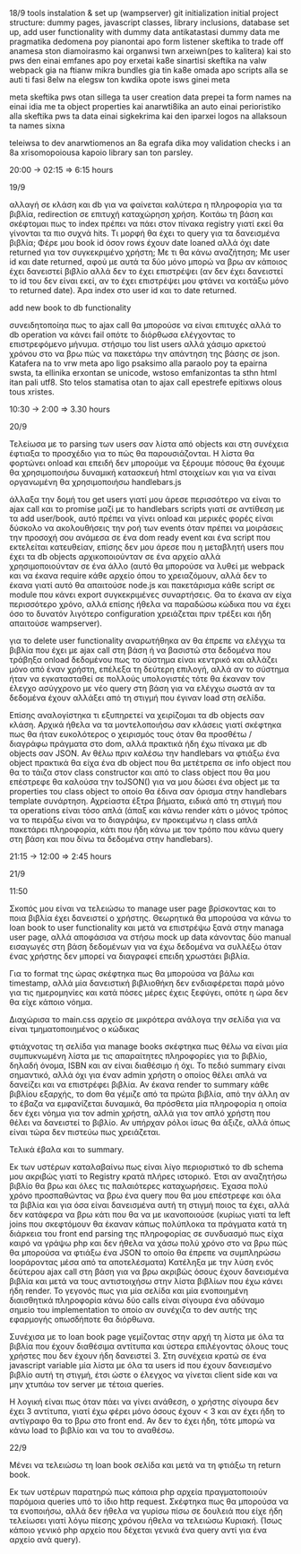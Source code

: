 18/9
tools instalation & set up (wampserver)
git initialization
initial project structure: dummy pages, javascript classes, library inclusions, database set up, add user functionality with dummy data
antikatastasi dummy data me pragmatika dedomena poy pianontai apo form listener
skeftika to trade off anamesa ston diamoirasmo kai organwsi twn arxeiwn(pes to kalitera) kai sto pws den einai emfanes apo poy erxetai ka8e sinartisi
skeftika na valw webpack gia na ftianw mikra bundles gia tin ka8e omada apo scripts alla se auti ti fasi 8elw na elegsw ton kwdika opote isws ginei meta

meta skeftika pws otan sillega ta user creation data prepei ta form names na einai idia me ta object properties kai anarwti8ika an auto einai perioristiko
alla skeftika pws ta data einai sigkekrima kai den iparxei logos na allaksoun ta names sixna

teleiwsa to dev anarwtiomenos an 8a egrafa dika moy validation checks i an 8a xrisomopoiousa kapoio library san ton parsley.

20:00 -> 02:15 => 6:15 hours

19/9


αλλαγή σε κλάση και db για να φαίνεται καλύτερα η πληροφορία για τα βιβλία, redirection σε επιτυχή καταχώρηση χρήση.
Κοιτάω τη βάση και σκέφτομαι πως το index πρέπει να πάει στον πίνακα registry γιατί εκεί θα γίνονται τα πιο συχνά hits.
Τι μορφή θα έχει το query για τα δανεισμένα βιβλία; Φέρε μου book id όσον rows έχουν date loaned αλλά όχι date returned για τον συγκεκριμένο χρήστη;
Με τι θα κάνω αναζήτηση; Με user id και date returned, αφού με αυτά τα δύο μόνο μπορώ να βρω αν κάποιος έχει δανειστεί βιβλίο αλλά δεν το έχει επιστρέψει
(αν δεν έχει δανειστεί το id του δεν είναι εκεί, αν το έχει επιστρέψει μου φτάνει να κοιτάξω μόνο το returned date). Άρα index στο user id και το date returned.

add new book to db functionality

συνειδητοποίηα πως το ajax call θα μπορούσε να είναι επιτυχές αλλά το db operation να κάνει fail οπότε το διόρθωσα ελέγχοντας το επιστρεφόμενο μήνυμα.
στήσιμο του list users αλλά χάσιμο αρκετού χρόνου στο να βρω πώς να πακετάρω την απάντηση της βάσης σε json.
Katafera na to vrw meta apo ligo psaksimo alla paraolo poy ta epairna swsta, ta ellinika erxontan se unicode, wstoso emfanizontas ta sthn html itan pali utf8.
Sto telos stamatisa otan to ajax call epestrefe epitixws olous tous xristes.

10:30 -> 2:00 => 3.30 hours


20/9

Τελείωσα με το parsing των users σαν λίστα από objects και στη συνέχεια έφτιαξα το προσχέδιο για το πώς θα παρουσιάζονται.
Η λίστα θα φορτώνει onload και επειδή δεν μπορούμε να ξέρουμε πόσους θα έχουμε θα χρησιμοποιήσω δυναμική κατασκευή html στοιχείων
και για να είναι οργανωμένη θα χρησιμοποιήσω handlebars.js

άλλαξα την δομή του get users γιατί μου άρεσε περισσότερο να είναι το ajax call και το promise μαζί με το handlebars scripts
γιατί σε αντίθεση με τα add user/book, αυτό πρέπει να γίνει onload και μερικές φορές είναι δύσκολο να ακολουθήσεις την ροή των events όταν
πρέπει να μοιράσεις την προσοχή σου ανάμεσα σε ένα dom ready event και ένα script που εκτελείται κατευθείαν, επίσης δεν μου άρεσε
που η μεταβλητή users που έχει τα db objects αρχικοποιούνταν σε ένα αρχείο αλλά χρησιμοποιούνταν σε ένα άλλο (αυτό θα μπορούσε να λυθεί
με webpack και να έκανα require κάθε αρχείο όπου το χρειαζόμουν, αλλά δεν το έκανα γιατί αυτό θα απαιτούσε node.js και πακετάρισμα κάθε 
script σε module που κάνει export συγκεκριμένες συναρτήσεις. Θα το έκανα αν είχα περισσότερο χρόνο, αλλά επίσης ήθελα να παραδώσω κώδικα
που να έχει όσο το δυνατόν λιγότερο configuration χρειάζεται πριν τρέξει και ήδη απαιτούσε wampserver).

για το delete user functionality αναρωτήθηκα αν θα έπρεπε να ελέγχω τα βιβλία που έχει με ajax call στη βάση ή να βασιστώ στα δεδομένα που τράβηξα onload
δεδομένου πως το σύστημα είναι κεντρικό και αλλάζει μόνο από έναν χρήστη, επέλεξα τη δεύτερη επιλογή, αλλά αν το σύστημα 
ήταν να εγκατασταθεί σε πολλούς υπολογιστές τότε θα έκαναν τον έλεγχο ασύγχρονο με νέο query στη βάση για να ελέγχω σωστά αν τα δεδομένα έχουν αλλάξει
από τη στιγμή που έγιναν load στη σελίδα.

Επίσης αναλογίστηκα τι εξυπηρετεί να χειρίζομαι τα db objects σαν κλάση. Αρχικά ήθελα να τα μοντελοποιήσω σαν κλάσεις γιατί σκέφτηκα πως θα ήταν
ευκολότερος ο χειρισμός τους όταν θα προσθέτω / διαγράφω πράγματα στο dom, αλλά πρακτικά ήδη έχω πίνακα με db objects σαν JSON. Αν θέλω πριν καλέσω
την handlebars να φτιάξω ένα object πρακτικά θα είχα ένα db object που θα μετέτρεπα σε info object που θα το τάιζα στον class constructor και από το 
class object που θα μου επέστρεφε θα καλούσα την toJSON() για να μου δώσει ένα object με τα properties του class object το οποίο θα έδινα σαν όρισμα
στην handlebars template συνάρτηση. Αχρείαστα έξτρα βήματα, ειδικά από τη στιγμή που τα operations είναι τόσο απλά (άπαξ και κάνω render κάτι
ο μόνος τρόπος να το πειράξω είναι να το διαγράψω, εν προκειμένω η class απλά πακετάρει πληροφορία, κάτι που ήδη κάνω με τον τρόπο που κάνω query στη βάση
και που δίνω τα δεδομένα στην handlebars).

21:15 -> 12:00 => 2:45 hours

21/9

11:50

Σκοπός μου είναι να τελειώσω το manage user page βρίσκοντας και το ποια βιβλία έχει δανειστεί ο χρήστης. 
Θεωρητικά θα μπορούσα να κάνω το loan book to user functionality και μετά να επιστρέψω ξανά στην managa user page, αλλά αποφάσισα να στήσω
mock up data κάνοντας δύο manual εισαγωγές στη βάση δεδομένων για να έχω δεδομένα να συλλέξω όταν ένας χρήστης δεν μπορεί να διαγραφεί επειδη
χρωστάει βιβλία.

Για το format της ώρας σκέφτηκα πως θα μπορούσα να βάλω και timestamp, αλλά μία δανειστική βιβλιοθήκη δεν ενδιαφέρεται παρά μόνο για τις ημερομηνίες
και κατά πόσες μέρες έχεις ξεφύγει, οπότε η ώρα δεν θα είχε κάποιο νόημα.

Διαχώρισα το main.css αρχείο σε μικρότερα ανάλογα την σελίδα για να είναι τμηματοποιημένος ο κώδικας

φτιάχνοτας τη σελίδα για manage books σκέφτηκα πως θέλω να είναι μία συμπυκνωμένη λίστα με τις απαραίτητες πληροφορίες για το βιβλίο, δηλαδή
όνομα, ISBN και αν είναι διαθέσιμο ή όχι. Το πεδιό summary είναι σημαντικό, αλλά όχι για έναν admin χρήστη ο οποίος θέλει απλά να δανείζει
και να επιστρέφει βιβλία. Αν έκανα render το summary κάθε βιβλίου εξαρχής, το dom θα γέμιζε από τα πρώτα βιβλία, από την άλλη αν το έβαζα
να εμφανίζεται δυναμικά, θα πρόσθετα μία πληροφορία η οποία δεν έχει νόημα για τον admin χρήστη, αλλά για τον απλό χρήστη που θέλει να δανειστεί
το βιβλίο. Αν υπήρχαν ρόλοι ίσως θα άξιζε, αλλά όπως είναι τώρα δεν πιστεύω πως χρειάζεται.

Τελικά έβαλα και το summary.

Εκ των υστέρων καταλαβαίνω πως είναι λίγο περιοριστικό το db schema μου ακριβώς γιατί το Registry κρατά πλήρες ιστορικό. Έτσι αν αναζητήσω
βιβλίο θα βρω και όλες τις παλαιότερες καταχωρήσεις. Έχασα πολύ χρόνο προσπαθώντας να βρω ένα query που θα μου επέστρεφε και όλα τα βιβλία
και για όσα είναι δανεισμένα αυτή τη στιγμή ποιος τα έχει, αλλά δεν κατάφερα να βρω κάτι που θα να με ικανοποιούσε (κυρίως γιατί τα left joins που
σκεφτόμουν θα έκαναν κάπως πολύπλοκα τα πράγματα κατά τη διάρκεια του front end parsing της πληροφορίας σε συνδυασμό πως είχα καιρό να γράψω php
και δεν ήθελα να χάσω πολύ χρόνο στο να βρω πώς θα μπορούσα να φτιάξω ένα JSON το οποίο θα έπρεπε να συμπληρώσω loopάροντας μέσα από τα αποτελέσματα) 
Κατέληξα με την λύση ενός δεύτερου ajax call στη βάση για να βρω ακριβώς όσους έχουν δανεισμένα βιβλία και μετά να τους αντιστοιχήσω στην λίστα βιβλίων 
που έχω κάνει ήδη render.
Το γεγονός πως για μία σελίδα και μία ενοποιημένη διαισθητικά πληροφορία κάνω δύο calls είναι σίγουρα ένα αδύναμο σημείο του implementation 
το οποίο αν συνέχιζα το dev αυτής της εφαρμογής οπωσδήποτε θα διόρθωνα.

Συνέχισα με το loan book page γεμίζοντας στην αρχή τη λίστα με όλα τα βιβλία που έχουν διαθέσιμα αντίτυπα και ύστερα επιλέγοντας
όλους τους χρήστες που δεν έχουν ήδη δανειστεί 3. Στη συνέχεια κρατώ σε ένα javascript variable μία λίστα με όλα τα users id που έχουν δανεισμένο βιβλίο
αυτή τη στιγμή, έτσι ώστε ο έλεγχος να γίνεται client side και να μην χτυπάω τον server με τέτοια queries.

Η λογική είναι πως όταν πάει να γίνει ανάθεση, ο χρήστης σίγουρα δεν έχει 3 αντίτυπα, γιατί έχω φέρει μόνο όσους έχουν < 3 και αν έχει ήδη το αντίγραφο
θα το βρω στο front end. Αν δεν το έχει ήδη, τότε μπορώ να κάνω load το βιβλίο και να του το αναθέσω.

22/9

Μένει να τελειώσω τη loan book σελίδα και μετά να τη φτιάξω τη return book.

Εκ των υστέρων παρατηρώ πως κάποια php αρχεία πραγματοποιούν παρόμοια queries υπό το ίδιο http request. Σκέφτηκα πως θα μπορούσα
να τα ενοποιήσω, αλλά δεν ήθελα να γυρίσω πίσω σε δουλειά που είχε ήδη τελείωσει γιατί λόγω πίεσης χρόνου ήθελα να τελειώσω Κυριακή.
(Ίσως κάποιο γενικό php αρχείο που δέχεται γενικά ένα query αντί για ένα αρχείο ανά query).